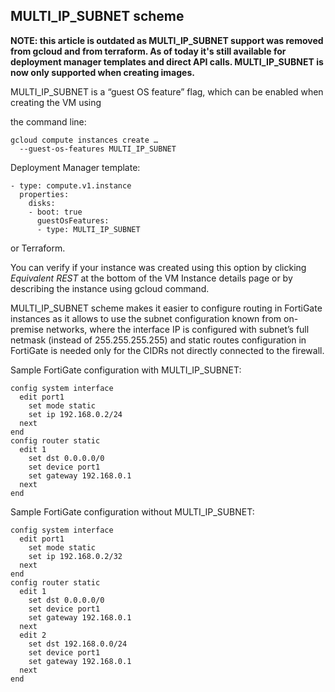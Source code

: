 ## MULTI_IP_SUBNET scheme

**NOTE: this article is outdated as MULTI_IP_SUBNET support was removed from gcloud and from terraform. As of today it's still available for deployment manager templates and direct API calls. MULTI_IP_SUBNET is now only supported when creating images.**

MULTI_IP_SUBNET is a “guest OS feature” flag, which can be enabled when creating the VM using

the command line:
```
gcloud compute instances create …
  --guest-os-features MULTI_IP_SUBNET
```

Deployment Manager template:
```
- type: compute.v1.instance
  properties:
    disks:
    - boot: true
      guestOsFeatures:
      - type: MULTI_IP_SUBNET
```

or Terraform.

You can verify if your instance was created using this option by clicking *Equivalent REST* at the bottom of the VM Instance details page or by describing the instance using gcloud command.

MULTI_IP_SUBNET scheme makes it easier to configure routing in FortiGate instances as it allows to use the subnet configuration known from on-premise networks, where the interface IP is configured with subnet’s  full netmask (instead of 255.255.255.255) and static routes configuration in FortiGate is needed only for the CIDRs not directly connected to the firewall.

Sample FortiGate configuration with MULTI_IP_SUBNET:
```
config system interface
  edit port1
    set mode static
    set ip 192.168.0.2/24
  next
end
config router static
  edit 1
    set dst 0.0.0.0/0
    set device port1
    set gateway 192.168.0.1
  next
end
```

Sample FortiGate configuration without MULTI_IP_SUBNET:
```
config system interface
  edit port1
    set mode static
    set ip 192.168.0.2/32
  next
end
config router static
  edit 1
    set dst 0.0.0.0/0
    set device port1
    set gateway 192.168.0.1
  next
  edit 2
    set dst 192.168.0.0/24
    set device port1
    set gateway 192.168.0.1
  next
end
```
